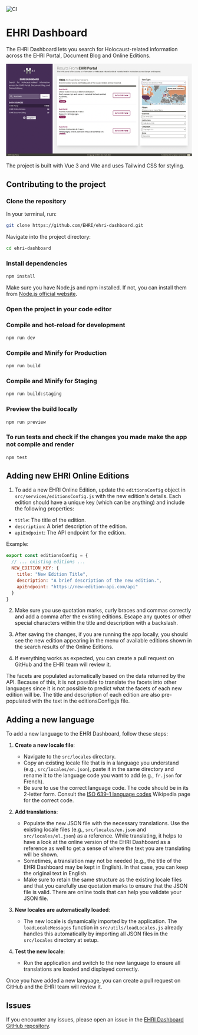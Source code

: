 ![CI](https://github.com/EHRI/ehri-dashboard/actions/workflows/ci.yml/badge.svg)
# EHRI Dashboard

The EHRI Dashboard lets you search for Holocaust-related information across the EHRI Portal, Document Blog and Online Editions.

![EHRI Dashboard Screenshot](EHRI_Dashboard_Screenshot.png)

The project is built with Vue 3 and Vite and uses Tailwind CSS for styling.



## Contributing to the project

### Clone the repository
In your terminal, run:  

```sh
git clone https://github.com/EHRI/ehri-dashboard.git
```
Navigate into the project directory:  

```sh
cd ehri-dashboard
```

### Install dependencies

```sh
npm install
```
Make sure you have Node.js and npm installed. If not, you can install them from [Node.js official website](https://nodejs.org/en/download/).

### Open the project in your code editor

### Compile and hot-reload for development

```sh
npm run dev
```

### Compile and Minify for Production

```sh
npm run build
```

### Compile and Minify for Staging

```sh
npm run build:staging
```

### Preview the build locally

```sh
npm run preview
```

### To run tests and check if the changes you made make the app not compile and render

```sh
npm test
```

## Adding new EHRI Online Editions
1.  To add a new EHRI Online Edition, update the `editionsConfig` object in `src/services/editionsConfig.js` with the new edition's details. Each edition should have a unique key (which can be anything) and include the following properties:

- `title`: The title of the edition.
- `description`: A brief description of the edition.
- `apiEndpoint`: The API endpoint for the edition.

Example:

```javascript
export const editionsConfig = {
  // ... existing editions ...
  NEW_EDITION_KEY: {
    title: "New Edition Title",
    description: "A brief description of the new edition.",
    apiEndpoint: "https://new-edition-api.com/api"
  }
}
```

2. Make sure you use quotation marks, curly braces and commas correctly and add a comma after the existing editions. Escape any quotes or other special characters within the title and description with a backslash.

3. After saving the changes, if you are running the app locally, you should see the new edition appearing in the menu of available editions shown in the search results of the Online Editions. 

4. If everything works as expected, you can create a pull request on GitHub and the EHRI team will review it.

The facets are populated automatically based on the data returned by the API. Because of this, it is not possible to translate the facets into other languages since it is not possible to predict what the facets of each new edition will be. The title and description of each edition are also pre-populated with the text in the editionsConfig.js file.

## Adding a new language

To add a new language to the EHRI Dashboard, follow these steps:

1. **Create a new locale file**:
   - Navigate to the `src/locales` directory.
   - Copy an existing locale file that is in a language you understand (e.g., `src/locales/en.json`), paste it in the same directory and rename it to the language code you want to add (e.g., `fr.json` for French).
   - Be sure to use the correct language code. The code should be in its 2-letter form. Consult the [ISO 639-1 language codes](https://en.wikipedia.org/wiki/List_of_ISO_639-1_codes) Wikipedia page for the correct code.

2. **Add translations**:
   - Populate the new JSON file with the necessary translations. Use the existing locale files (e.g., `src/locales/en.json` and `src/locales/el.json`) as a reference. While translating, it helps to have a look at the online version of the EHRI Dashboard as a reference as well to get a sense of where the text you are translating will be shown.
   - Sometimes, a translation may not be needed (e.g., the title of the EHRI Dashboard may be kept in English). In that case, you can keep the original text in English.
   - Make sure to retain the same structure as the existing locale files and that you carefully use quotation marks to ensure that the JSON file is valid. There are online tools that can help you validate your JSON file.

3. **New locales are automatically loaded**:
   - The new locale is dynamically imported by the application. The `loadLocaleMessages` function in `src/utils/loadLocales.js` already handles this automatically by importing all JSON files in the `src/locales` directory at setup.

4. **Test the new locale**:
   - Run the application and switch to the new language to ensure all translations are loaded and displayed correctly.

Once you have added a new language, you can create a pull request on GitHub and the EHRI team will review it.

## Issues

If you encounter any issues, please open an issue in the [EHRI Dashboard GitHub repository](https://github.com/EHRI/ehri-dashboard/issues).